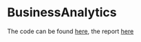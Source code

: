 # BusinessAnalytics
The code can be found [here](https://github.com/bassignana/customer-base-analysis-and-predictive-modelling/blob/master/Museum%E2%80%99s%20card%20customer%20base%20analysis%20and%20predictive%20modelling.R), the report [here](https://github.com/bassignana/customer-base-analysis-and-predictive-modelling/blob/master/Bassignana_Tommaso_Report_BA.pdf)
